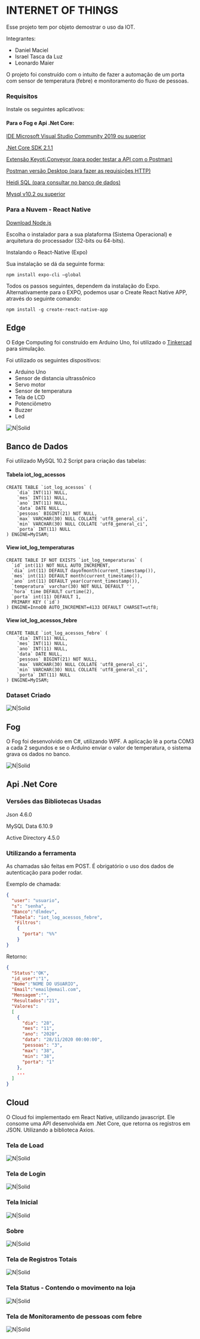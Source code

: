 # INTERNET OF THINGS

Esse projeto tem por objeto demostrar o uso da IOT.

Integrantes:
- Daniel Maciel
- Israel Tasca da Luz
- Leonardo Maier

O projeto foi construído com o intuito de fazer a automação de um porta com sensor de temperatura (febre) e monitoramento do fluxo de pessoas.


### Requisitos

Instale os seguintes aplicativos:
#### Para o Fog e Api .Net Core:

[IDE Microsoft Visual Studio Community 2019 ou superior](https://visualstudio.microsoft.com/pt-br/vs/community/)

[.Net Core SDK 2.1.1](https://dotnet.microsoft.com/download/dotnet-core/2.1)

[Extensão Keyoti.Conveyor (para poder testar a API com o Postman)](https://marketplace.visualstudio.com/items?itemName=vs-publisher1448185.ConveyorbyKeyoti)

[Postman versão Desktop (para fazer as requisições HTTP)](https://www.postman.com/downloads/)

[Heidi SQL (para consultar no banco de dados)](https://www.heidisql.com/download.php)

[Mysql v10.2 ou superior](https://www.mysql.com/downloads/)


### Para a Nuvem - React Native

[Download Node.js](https://nodejs.org/en/download/)

Escolha o instalador para a sua plataforma (Sistema Operacional) e arquitetura do processador (32-bits ou 64-bits). 

Instalando o React-Native (Expo)

Sua instalação se dá da seguinte forma:

`
npm install expo-cli –global
`

Todos os passos seguintes, dependem da instalação do Expo.
Alternativamente para o EXPO, podemos usar o Create React
Native APP, através do seguinte comando:

`
npm install -g create-react-native-app
`



## Edge
O Edge Computing foi construído em Arduino Uno, foi utilizado o [Tinkercad](https://www.tinkercad.com/) para simulação.

Foi utilizado os seguintes dispositivos:
  - Arduino Uno
  - Sensor de distancia ultrassônico
  - Servo motor
  - Sensor de temperatura
  - Tela de LCD
  - Potenciômetro
  - Buzzer
  - Led

![N|Solid](https://uploaddeimagens.com.br/images/002/983/504/original/ImagemProjeto.PNG?1606682879)

## Banco de Dados
Foi utilizado MySQL 10.2
Script para criação das tabelas:

#### Tabela iot_log_acessos

````mysql
CREATE TABLE `iot_log_acessos` (
	`dia` INT(11) NULL,
	`mes` INT(11) NULL,
	`ano` INT(11) NULL,
	`data` DATE NULL,
	`pessoas` BIGINT(21) NOT NULL,
	`max` VARCHAR(30) NULL COLLATE 'utf8_general_ci',
	`min` VARCHAR(30) NULL COLLATE 'utf8_general_ci',
	`porta` INT(11) NULL
) ENGINE=MyISAM;
````

#### View iot_log_temperaturas

````mysql
CREATE TABLE IF NOT EXISTS `iot_log_temperaturas` (
  `id` int(11) NOT NULL AUTO_INCREMENT,
  `dia` int(11) DEFAULT dayofmonth(current_timestamp()),
  `mes` int(11) DEFAULT month(current_timestamp()),
  `ano` int(11) DEFAULT year(current_timestamp()),
  `temperatura` varchar(30) NOT NULL DEFAULT '',
  `hora` time DEFAULT curtime(2),
  `porta` int(11) DEFAULT 1,
  PRIMARY KEY (`id`)
) ENGINE=InnoDB AUTO_INCREMENT=4133 DEFAULT CHARSET=utf8;
````
#### View iot_log_acessos_febre
````mysql
CREATE TABLE `iot_log_acessos_febre` (
	`dia` INT(11) NULL,
	`mes` INT(11) NULL,
	`ano` INT(11) NULL,
	`data` DATE NULL,
	`pessoas` BIGINT(21) NOT NULL,
	`max` VARCHAR(30) NULL COLLATE 'utf8_general_ci',
	`min` VARCHAR(30) NULL COLLATE 'utf8_general_ci',
	`porta` INT(11) NULL
) ENGINE=MyISAM;
````

### Dataset Criado
![N|Solid](https://github.com/xaotix/IOT/blob/main/Outros/DATASET.png)


## Fog
O Fog foi desenvolvido em C#, utilizando WPF.
A aplicação lê a porta COM3 a cada 2 segundos e se o Arduíno enviar o valor de temperatura, o sistema grava os dados no banco.

![N|Solid](https://github.com/xaotix/IOT/blob/main/Outros/FOG.png)

## Api .Net Core

### Versões das Bibliotecas Usadas
Json 4.6.0

MySQL Data 6.10.9

Active Directory 4.5.0






### Utilizando a ferramenta

As chamadas são feitas em POST. É obrigatório o uso dos dados de autenticação para poder rodar.

Exemplo de chamada:
````json
{
  "user": "usuario",
  "s": "senha",
  "Banco":"dlmdev",
  "Tabela": "iot_log_acessos_febre",
   "Filtros": 
    {
      "porta": "%%"
    }
}
````

Retorno:
````json
{
  "Status":"OK",
  "id_user":"1",
  "Nome":"NOME DO USUARIO",
  "Email":"email@email.com",
  "Mensagem":"",
  "Resultados":"21",
  "Valores": 
  [
    {
      "dia": "28",
      "mes": "11",
      "ano": "2020",
      "data": "28/11/2020 00:00:00",
      "pessoas": "3",
      "max": "38",
      "min": "38",
      "porta": "1"
    },
	...
  ]
}
````

## Cloud
O Cloud foi implementado em React Native, utilizando javascript.
Ele consome uma API desenvolvida em .Net Core, que retorna os registros em JSON. Utilizando a biblioteca Axios.

### Tela de Load
![N|Solid](https://github.com/xaotix/IOT/blob/main/Outros/NUVEM_1.png)
### Tela de Login
![N|Solid](https://github.com/xaotix/IOT/blob/main/Outros/NUVEM_2.png)
### Tela Inicial
![N|Solid](https://github.com/xaotix/IOT/blob/main/Outros/NUVEM_3.png)
### Sobre
![N|Solid](https://github.com/xaotix/IOT/blob/main/Outros/NUVEM_4.png)
### Tela de Registros Totais
![N|Solid](https://github.com/xaotix/IOT/blob/main/Outros/NUVEM_5.png)
### Tela Status - Contendo o movimento na loja
![N|Solid](https://github.com/xaotix/IOT/blob/main/Outros/NUVEM_6.png)
### Tela de Monitoramento de pessoas com febre
![N|Solid](https://github.com/xaotix/IOT/blob/main/Outros/NUVEM_7.png)



